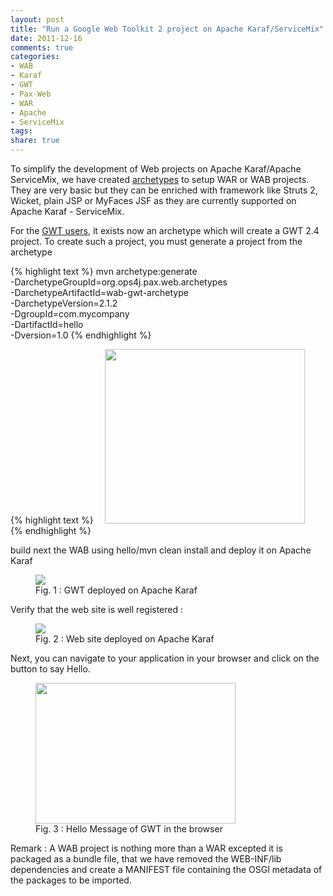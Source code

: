 ```yaml
---
layout: post
title: "Run a Google Web Toolkit 2 project on Apache Karaf/ServiceMix"
date: 2011-12-16
comments: true
categories:
- WAB
- Karaf
- GWT
- Pax-Web
- WAR
- Apache
- ServiceMix
tags:
share: true
---
```


To simplify the development of Web projects on Apache Karaf/Apache ServiceMix, we have created [archetypes](https://github.com/ops4j/org.ops4j.pax.web/tree/master/pax-web-archetypes) to setup WAR or WAB projects. They are very basic but they can be enriched with framework like Struts 2, Wicket, plain JSP or MyFaces JSF as they are currently supported on Apache Karaf - ServiceMix.

For the [GWT users](http://code.google.com/webtoolkit/), it exists now an archetype which will create a GWT 2.4 project. To create such a project, you must generate a project from the archetype

{% highlight text %}
mvn archetype:generate \
   -DarchetypeGroupId=org.ops4j.pax.web.archetypes\
   -DarchetypeArtifactId=wab-gwt-archetype \
   -DarchetypeVersion=2.1.2 \
   -DgroupId=com.mycompany \
   -DartifactId=hello \
   -Dversion=1.0
{% endhighlight %}   
   
{% highlight text %}
    <a href="{{site.url}}/assets/images//archetype-creation.png" imageanchor="1" style="margin-left: 1em; margin-right: 1em;"><img border="0" height="279" src="{{site.url}}/assets/images//archetype-creation.png" width="320"/></a>
{% endhighlight %}    

build next the WAB using hello/mvn clean install
and deploy it on Apache Karaf

<figure>
  <img src="{{site.url}}/assets/images//karaf-gwt2.png"/>
  <figcaption>Fig. 1 : GWT deployed on Apache Karaf</figcaption>
</figure>

Verify that the web site is well registered : 

<figure>
  <img src="{{site.url}}/assets/images//web-list.png"/>
  <figcaption>Fig. 2 : Web site deployed on Apache Karaf</figcaption>
</figure>   

Next, you can navigate to your application in your browser and click on the button to say Hello.

<figure>
  <img border="0" height="225" src="{{site.url}}/assets/images//browser-gwt2.png" width="320"/>
  <figcaption>Fig. 3 : Hello Message of GWT in the browser</figcaption>
</figure>  

Remark : A WAB project is nothing more than a WAR excepted it is packaged as a bundle file, that we have removed the WEB-INF/lib dependencies and create a MANIFEST file containing the OSGI metadata of the packages to be imported.
